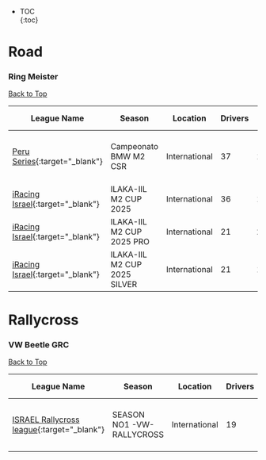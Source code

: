 * TOC  
{:toc}

# Road

### Ring Meister

[Back to Top](#)  

| League Name | Season | Location | Drivers | SoF | Setup | Upcoming Race | New York | London | Sydney |
|-----------------------------------------------------------------------------------------------------------|-----------------------------|-------------|-------|----|-----|------------------------|----------------------------|----------------------------|-----------------------------|
|[Peru Series](https://members.iracing.com/membersite/member/LeagueView.do?league=10169){:target="_blank"} |Campeonato BMW M2  CSR |International |37 |1876 | |Nürburgring Nordschleife |Tue, February 18 07:00PM EST |Wed, February 19 12:00AM GMT |Wed, February 19 11:00AM AEDT |
|[iRacing Israel](https://members.iracing.com/membersite/member/LeagueView.do?league=3928){:target="_blank"} |ILAKA\-IIL M2 CUP 2025 |International |36 |1618 | | | | | |
|[iRacing Israel](https://members.iracing.com/membersite/member/LeagueView.do?league=3928){:target="_blank"} |ILAKA\-IIL M2 CUP 2025 PRO |International |21 |2109 | | | | | |
|[iRacing Israel](https://members.iracing.com/membersite/member/LeagueView.do?league=3928){:target="_blank"} |ILAKA\-IIL M2 CUP 2025 SILVER |International |21 |1294 | | | | | |

# Rallycross

### VW Beetle GRC

[Back to Top](#)  

| League Name | Season | Location | Drivers | SoF | Setup | Upcoming Race | New York | London | Sydney |
|----------------------------------------------------------------------------------------------------------------------|-----------------------------|-------------|-------|----|-----|-------------------------|----------------------------|----------------------------|-----------------------------|
|[ISRAEL Rallycross league](https://members.iracing.com/membersite/member/LeagueView.do?league=12041){:target="_blank"} |SEASON NO1  \-VW\- RALLYCROSS |International |19 |1460 | |Firebird Motorsports Park |Tue, February 18 02:00PM EST |Tue, February 18 07:00PM GMT |Wed, February 19 06:00AM AEDT |

